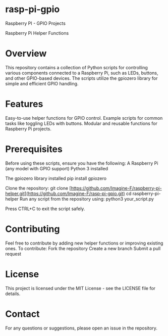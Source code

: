 # rasp-pi-gpio
Raspberry PI - GPIO Projects

Raspberry Pi Helper Functions

# Overview
This repository contains a collection of Python scripts for controlling various components connected to a Raspberry Pi, such as LEDs, buttons, and other GPIO-based devices. The scripts utilize the gpiozero library for simple and efficient GPIO handling.

# Features
Easy-to-use helper functions for GPIO control.
Example scripts for common tasks like toggling LEDs with buttons.
Modular and reusable functions for Raspberry Pi projects.

# Prerequisites
Before using these scripts, ensure you have the following:
A Raspberry Pi (any model with GPIO support)
Python 3 installed

The gpiozero library installed
pip install gpiozero

Clone the repository:
git clone [https://github.com/Imagine-F/raspberry-pi-helper.git](https://github.com/Imagine-F/rasp-pi-gpio.git)
cd raspberry-pi-helper
Run any script from the repository using:
python3 your_script.py

Press CTRL+C to exit the script safely.

# Contributing
Feel free to contribute by adding new helper functions or improving existing ones. To contribute:
Fork the repository
Create a new branch
Submit a pull request

# License
This project is licensed under the MIT License - see the LICENSE file for details.

# Contact
For any questions or suggestions, please open an issue in the repository.

